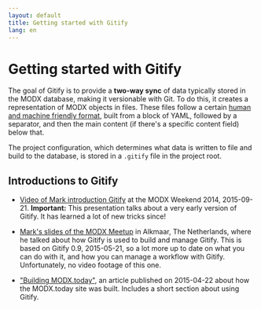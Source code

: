 ```yaml
---
layout: default
title: Getting started with Gitify
lang: en
---
```


# Getting started with Gitify

The goal of Gitify is to provide a **two-way sync** of data typically stored in the MODX database, making it versionable with Git. To do this, it creates a representation of MODX objects in files. These files follow a certain [human and machine friendly format](https://gist.github.com/Mark-H/5acafdc1c364f70fa4e7), built from a block of YAML, followed by a separator, and then the main content (if there's a specific content field) below that.

The project configuration, which determines what data is written to file and build to the database, is stored in a `.gitify` file in the project root.

## Introductions to Gitify

- [Video of Mark introduction Gitify](https://video.modmore.com/modx-weekend-2014/sunday-backend/staging-workflow-with-git-and-gitify/) at the MODX Weekend 2014, 2015-09-21. **Important:** This presentation talks about a very early version of Gitify. It has learned a lot of new tricks since!

- [Mark's slides of the MODX Meetup](http://www.slideshare.net/hamstramark1/solving-the-workflow-building-modxtoday-with-gitify-20150521-alkmaar) in Alkmaar, The Netherlands, where he talked about how Gitify is used to build and manage Gitify. This is based on Gitify 0.9, 2015-05-21, so a lot more up to date on what you can do with it, and how you can manage a workflow with Gitify. Unfortunately, no video footage of this one. 

- ["Building MODX.today"](https://modx.today/posts/2015/04/building-modx.today), an article published on 2015-04-22 about how the MODX.today site was built. Includes a short section about using Gitify.



